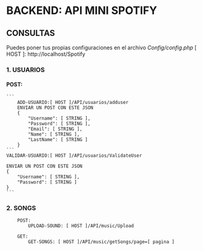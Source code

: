 # BACKEND: API MINI SPOTIFY

## CONSULTAS
Puedes poner tus propias configuraciones en el archivo _Config/config.php_
[ HOST ]: http://localhost/Spotify

### 1. USUARIOS

#### POST:
    ```
        ADD-USUARIO:[ HOST ]/API/usuarios/adduser
        ENVIAR UN POST CON ESTE JSON
        {
            "Username": [ STRING ],
            "Password": [ STRING ],
            "Email": [ STRING ],
            "Name": [ STRING ],
            "LastName": [ STRING ]
        }
    ```
    VALIDAR-USUARIO:[ HOST ]/API/usuarios/ValidateUser
    
    ENVIAR UN POST CON ESTE JSON
    {
        "Username": [ STRING ],
        "Password": [ STRING ]
    }
    ```

### 2.  SONGS
```
    POST:
        UPLOAD-SOUND: [ HOST ]/API/music/Upload

    GET:
        GET-SONGS: [ HOST ]/API/music/getSongs/page=[ pagina ]

```


